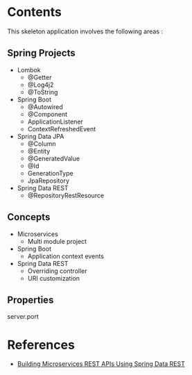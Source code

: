 # Contents
This skeleton application involves the following areas :

## Spring Projects
* Lombok
    - @Getter
    - @Log4j2
    - @ToString
* Spring Boot
    - @Autowired
    - @Component
    - ApplicationListener
    - ContextRefreshedEvent
* Spring Data JPA
    - @Column
    - @Entity
    - @GeneratedValue
    - @Id
    - GenerationType
    - JpaRepository
* Spring Data REST
    - @RepositoryRestResource

## Concepts
* Microservices
    - Multi module project
* Spring Boot
    - Application context events
* Spring Data REST
    - Overriding controller
    - URI customization

## Properties
server.port

# References
* [Building Microservices REST APIs Using Spring Data REST](https://www.pluralsight.com/courses/microservices-rest-apis-spring-data)
